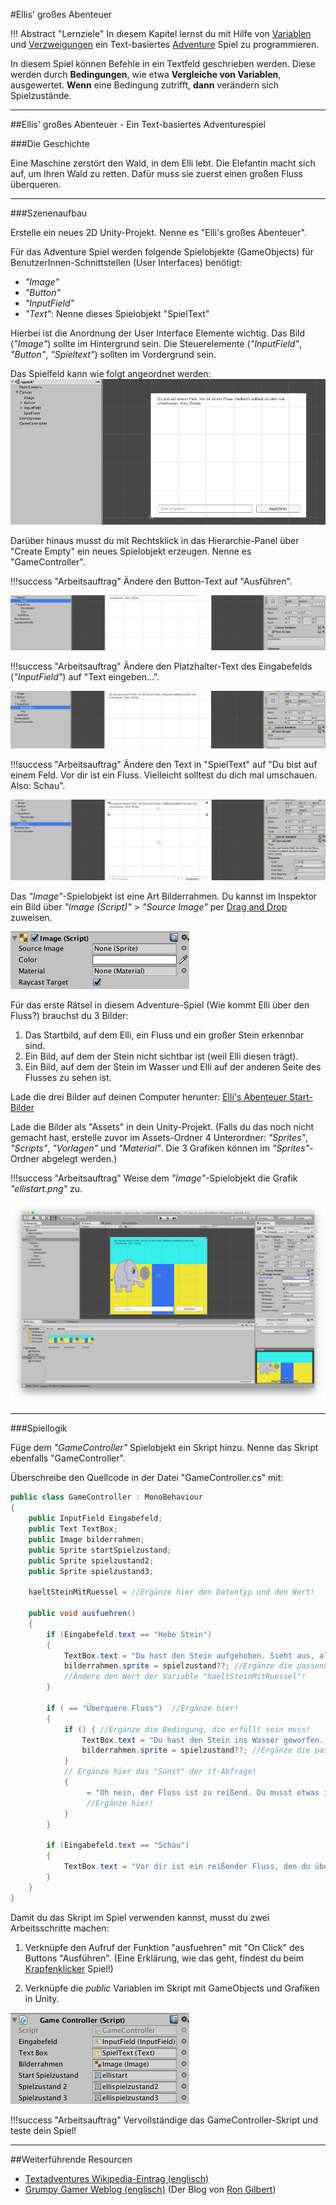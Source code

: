 #Ellis' großes Abenteuer

!!! Abstract "Lernziele"
    In diesem Kapitel lernst du mit Hilfe von [Variablen](variables.md) und [Verzweigungen](conditionals.md) ein Text-basiertes [Adventure](https://de.wikipedia.org/wiki/Adventure) Spiel zu programmieren.

In diesem Spiel können Befehle in ein Textfeld geschrieben werden. Diese werden durch **Bedingungen**, wie etwa **Vergleiche von Variablen**, ausgewertet. **Wenn** eine Bedingung zutrifft, **dann** verändern sich Spielzustände.

----

##Ellis' großes Abenteuer - Ein Text-basiertes Adventurespiel

###Die Geschichte

Eine Maschine zerstört den Wald, in dem Elli lebt. Die Elefantin macht sich auf, um Ihren Wald zu retten. Dafür muss sie zuerst einen großen Fluss überqueren.

---

###Szenenaufbau

Erstelle ein neues 2D Unity-Projekt. Nenne es "Elli's großes Abenteuer".

Für das Adventure Spiel werden folgende Spielobjekte (GameObjects) für BenutzerInnen-Schnittstellen (User Interfaces) benötigt:

* *"Image"*
* *"Button"*
* *"InputField"*
* *"Text"*: Nenne dieses Spielobjekt "SpielText"

Hierbei ist die Anordnung der User Interface Elemente wichtig. Das Bild (*"Image"*) sollte im Hintergrund sein. Die Steuerelemente (*"InputField"*, *"Button"*, *"Spieltext"*) sollten im Vordergrund sein.

Das Spielfeld kann wie folgt angeordnet werden:
![Spielfeld Anordung](img/elliadventuregamefield.png)

Darüber hinaus musst du mit Rechtsklick in das Hierarchie-Panel über "Create Empty" ein neues Spielobjekt erzeugen. Nenne es "GameController".

!!!success "Arbeitsauftrag"
    Ändere den Button-Text auf "Ausführen".
	
![Button Ausführen](img/ellibuttonausfuehren.png)


!!!success "Arbeitsauftrag"
    Ändere den Platzhalter-Text des Eingabefelds (*"InputField"*) auf "Text eingeben...".
	
![InputField Text](img/elliplaceholdertext.png)


!!!success "Arbeitsauftrag"
    Ändere den Text in "SpielText" auf "Du bist auf einem Feld. Vor dir ist ein Fluss. Vielleicht solltest du dich mal umschauen. Also: Schau".
	
![SpielText Text](img/ellitextfirst.png)

Das *"Image"*-Spielobjekt ist eine Art Bilderrahmen. Du kannst im Inspektor ein Bild über *"Image (Script)"* > *"Source Image"* per [Drag and Drop](https://de.wikipedia.org/wiki/Drag_and_Drop#/media/File:Drag-and-drop-de.svg) zuweisen.

![Image SourceImage](img/ellisourceimage.png)

Für das erste Rätsel in diesem Adventure-Spiel (Wie kommt Elli über den Fluss?) brauchst du 3 Bilder: 

1. Das Startbild, auf dem Elli, ein Fluss und ein großer Stein erkennbar sind. 
2. Ein Bild, auf dem der Stein nicht sichtbar ist (weil Elli diesen trägt).
3. Ein Bild, auf dem der Stein im Wasser und Elli auf der anderen Seite des Flusses zu sehen ist.

Lade die drei Bilder auf deinen Computer herunter: [Elli's Abenteuer Start-Bilder](img/ellistartpictures.zip)

Lade die Bilder als "Assets" in dein Unity-Projekt. (Falls du das noch nicht gemacht hast, erstelle zuvor im Assets-Ordner 4 Unterordner: *"Sprites"*, *"Scripts"*, *"Vorlagen"* und *"Material"*. Die 3 Grafiken können im *"Sprites"*-Ordner abgelegt werden.)

!!!success "Arbeitsauftrag"
    Weise dem *"Image"*-Spielobjekt die Grafik *"ellistart.png"* zu.

![Elli Adventure vollständiges UI](img/elliuicompleted.png)

---

###Spiellogik

Füge dem *"GameController"* Spielobjekt ein Skript hinzu. Nenne das Skript ebenfalls "GameController".

Überschreibe den Quellcode in der Datei "GameController.cs" mit:
``` c#
public class GameController : MonoBehaviour 
{
	public InputField Eingabefeld;
	public Text TextBox;
	public Image bilderrahmen;
	public Sprite startSpielzustand; 
	public Sprite spielzustand2;
	public Sprite spielzustand3;

	haeltSteinMitRuessel = //Ergänze hier den Datentyp und den Wert!

	public void ausfuehren()
	{
		if (Eingabefeld.text == "Hebe Stein") 
		{
			TextBox.text = "Du hast den Stein aufgehoben. Sieht aus, als könnte man diesen in den Fluss werfen.";
			bilderrahmen.sprite = spielzustand??; //Ergänze die passende Grafik!
			//Ändere den Wert der Variable "haeltSteinMitRuessel"!
		}

		if ( == "Überquere Fluss")  //Ergänze hier!
		{
			if () { //Ergänze die Bedingung, die erfüllt sein muss!
				TextBox.text = "Du hast den Stein ins Wasser geworfen. Du hast den Fluss überquert.";
				bilderrahmen.sprite = spielzustand??; //Ergänze die passende Grafik!
			} 
			// Ergänze hier das "Sonst" der if-Abfrage!
			{
				 = "Oh nein, der Fluss ist zu reißend. Du musst etwas in den Fluss werfen. Gibt es hier etwas, das aufheben kann?"; 
				 //Ergänze hier!
			}
		}

		if (Eingabefeld.text == "Schau") 
		{
			TextBox.text = "Vor dir ist ein reißender Fluss, den du überqueren musst. Da liegt auch ein Stein, vielleicht kann man den heben?";
		}
	}
}
```

Damit du das Skript im Spiel verwenden kannst, musst du zwei Arbeitsschritte machen:

1. Verknüpfe den Aufruf der Funktion "ausfuehren" mit "On Click" des Buttons "Ausführen". (Eine Erklärung, wie das geht, findest du beim [Krapfenklicker](donutclicker.md) Spiel!)

2. Verknüpfe die *public* Variablen im Skript mit GameObjects und Grafiken in Unity.

![GameController References](img/elligamecontrollerreferences.png)

!!!success "Arbeitsauftrag"
    Vervollständige das GameController-Skript und teste dein Spiel!
	
---


##Weiterführende Resourcen

* [Textadventures Wikipedia-Eintrag (englisch)](https://en.wikipedia.org/wiki/Adventure_game)
* [Grumpy Gamer Weblog (englisch)](https://www.grumpygamer.com) (Der Blog von [Ron Gilbert](https://de.wikipedia.org/wiki/Ron_Gilbert))
